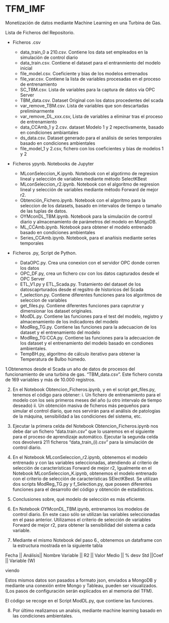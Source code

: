 # TFM_IMF
Monetización de datos mediante Machine Learning en una Turbina de Gas.

Lista de Ficheros del Repositorio.
- Ficheros .csv
  - data_train_0 a 210.csv. Contiene los data set empleados en la simulación de control diario
  - data_train.csv. Contiene el dataset para el entranmiento del modelo inicial
  - file_model.csv. Coeficiente y bias de los modelos entrenados
  - file_var.csv. Contiene la lista de variables procesadas en el proceso de entrenamiento
  - SC_TBM.csv. Lista de variables para la captura de datos vía OPC Server
  - TBM_data.csv. Dataset Original con los datos procedentes del scada
  - var_remove_TBM.csv. Lista de variables que son descartadas preliminarmente
  - var_remove_DL_xxx.csv, Lista de variables a eliminar tras el proceso de entrenamiento
  - data_CCAmb_1 y 2.csv. dataset Modelo 1 y 2 repectivamente, basado en condiciones ambiantales
  - ds_data.csv. Dataset generado para el análisis de series temporales basado en condiciones ambientales
  - file_model_1 y 2.csv, fichero con los coeficientes y bias de modelos 1 y 2

  
- Ficheros ypynb. Notebooks de Jupyter
  - MLconSeleccion_K.ipynb. Notebook con el algotirmo de regresion lineal y selección de variables mediante método SelectKBest
  - MLconSeleccion_r2.ipynb. Notebook con el algoritmo de regresion lineal y selección de variables mediante método Forward de mejor r2.
  - Obtención_Fichero.ipynb. Notebook con el algoritmo para la seleccion de los datasets, basado en intervalos de tiempo o tamaño de las tuplas de datos.
  - OYMconDL_TBM.ipynb. Notebook para la simulación de control diario y almacenamiento de parámetros del modelo en MongoDB.
  - ML_CCAmb.ipynb. Notebook para obtener el modelo entrenado basado en condiciones ambientales
  - Series_CCAmb.ipynb. Notebook, para el anañisis mediante series temporales
  
- Ficheros .py, Script de Python.
  - DataOPC.py. Crea una conexion con el servidor OPC donde corren los datos 
  - OPC_DF.py, crea un fichero csv con los datos capturados desde el OPC Server
  - ETL_V1.py y ETL_Scada.py. Tratamiento del dataset de los datoscaprturados desde el regsitro de historicos del Scada
  - f_selection.py. Contiene diferentes funciones para los algoritmos de seleccion de variables
  - get_files.py. Contiene diferentes funciones para caprutrar y dimensionar los dataset originales.
  - ModDL.py. Contiene las funciones para el test del modelo, registro y almacenamiento de los indicadores del modelo
  - ModReg_TG.py. Contiene las funciones para la adecuacion de los dataset y el entrenamiento del modelo
  - ModReg_TG:CCA.py. Contiene las funciones para la adecuacion de los dataset y el entrenamiento del modelo basado en condiones ambientales.
  - TempBH.py, algoritmo de cálculo iterativo para obtener la Temperatura de Bulbo húmedo.
  
1.Obtenemos desde el Scada un año de datos de procesos del funcionamiento de una turbina de gas. “TBM_data.csv”. Este  fichero consta de 169 variables y más de 10.000 registros.

2. En el Notebook Obtencion_Ficheros.ipynb, y en el script get_files.py, tenemos el código para obtener:
i. Un fichero de entrenamiento para el modelo con los seis primeros meses del año (u otro intervalo de tiempo deseado)
ii. Un obtención masiva de ficheros más pequeños para simular el control diario, que nos servirán para el análisis de patologías de la máquina, sensibilidad a las condiciones del sistema, etc.

3. Ejecutar la primera celda del Notebook Obtencion_Ficheros.ipynb  nos debe dar un fichero “data.train.csv” que lo usaremos en el siguiente para el proceso de aprendizaje automático. Ejecutar la segunda celda nos devolverá 211 ficheros “data_train_(i).csv” para la simulación de control diario.

4. En el Notebook MLconSeleccion_r2.ipynb, obtenemos el modelo entrenado y con las variables seleccionadas, atendiendo al criterio de selección de características Forward de mejor r2, Igualmente en el Notebook MLconSeleccion_K.ipynb, obtenemos el modelo entrenado con el criterio de selección de características SElectKBest. Se utilizan dos scripts ModReg_TG.py y f_Selection.py, que poseen diferentes funciones para el desarrollo del código y obtención de estadísticos.

5. Conclusiones sobre, qué modelo de selección es más eficiente.

6. En Notebook OYMconDL_TBM.ipynb, entrenamos los modelos de control diario. En este caso sólo se utilizan las variables seleccionadas en el paso anterior. Utilizamos el criterio de selección de variables Forward de mejor r2, para obtener la sensibilidad del sistema a cada variable.

7. Mediante el mismo Notebook del paso 6., obtenemos un dataframe con la estructura mostrada en la siguiente tabla

Fecha || Análisis|| Nombre Variable	|| R2	|| Valor Medio || 	% desv Std	||Coef  ||  Variable (W)

viendo 

Estos mismos datos son pasados a formato json, enviados a MongoDB y mediante una conexión entre Mongo y Tableau, pueden ser visualizados. (Los pasos de configuración serán explicados en al memoria del TFM).

El código se recoge en el Script ModDL.py, que contiene las funciones.

8. Por último realizamos un analsis, mediante machine learning basado en las condiciones ambientales. 
